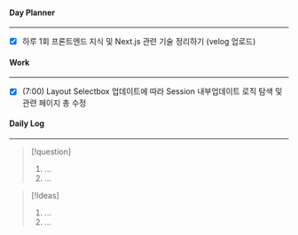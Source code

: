 
#### Day Planner
---
- [x] 하루 1회 프론트엔드 지식 및 Next.js 관련 기술 정리하기 (velog 업로드)


#### Work
---
- [x] (7:00) Layout Selectbox 업데이트에 따라 Session 내부업데이트 로직 탐색 및 관련 페이지 총 수정


#### Daily Log
---
> [!question]
> 1. ...
> 2. ...

> [!Ideas]
> 1. ...
> 2. ...



